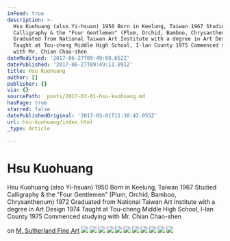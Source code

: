 ```yaml
---
inFeed: true
description: >-
  Hsu Kuohuang (also Yi-hsuan) 1950 Born in Keelung, Taiwan 1967 Studied
  Calligraphy & the "Four Gentlemen" (Plum, Orchid, Bamboo, Chrysanthenum) 1972
  Graduated from National Taiwan Art Institute with a degree in Art Design 1974
  Taught at Tou-cheng Middle High School, I-lan County 1975 Commenced studying
  with Mr. Chian Chao-shen
dateModified: '2017-06-27T09:49:08.652Z'
datePublished: '2017-06-27T09:49:11.891Z'
title: Hsu Kuohuang
author: []
publisher: {}
via: {}
sourcePath: _posts/2017-03-01-hsu-kuohuang.md
hasPage: true
starred: false
datePublishedOriginal: '2017-03-01T11:38:42.055Z'
url: hsu-kuohuang/index.html
_type: Article

---
```

# Hsu Kuohuang

Hsu Kuohuang (also Yi-hsuan) 1950 Born in Keelung, Taiwan 1967 Studied Calligraphy & the "Four Gentlemen" (Plum, Orchid, Bamboo, Chrysanthenum) 1972 Graduated from National Taiwan Art Institute with a degree in Art Design 1974 Taught at Tou-cheng Middle High School, I-lan County 1975 Commenced studying with Mr. Chian Chao-shen

on [M. Sutherland Fine Art][0]
![](https://the-grid-user-content.s3-us-west-2.amazonaws.com/ec49eaa1-722e-4311-b02c-58aa2ded7e3c.jpg)
![](https://the-grid-user-content.s3-us-west-2.amazonaws.com/ecd5d398-851a-4db1-902b-2ee8fdb85348.jpg)
![](https://the-grid-user-content.s3-us-west-2.amazonaws.com/05049b68-7080-4b79-8388-38a7de95a6c1.jpg)
![](https://the-grid-user-content.s3-us-west-2.amazonaws.com/b0752190-d635-4951-9b9a-81da7d194346.jpg)
![](https://the-grid-user-content.s3-us-west-2.amazonaws.com/8dfe3621-4d8b-4e19-ba7c-7adacebefe88.jpg)
![](https://the-grid-user-content.s3-us-west-2.amazonaws.com/c32f6f28-7a96-40fd-b1ea-7d2cc0563099.jpg)
![](https://the-grid-user-content.s3-us-west-2.amazonaws.com/08d44765-5427-411c-95d7-8e25f1dbaadd.jpg)
![](https://the-grid-user-content.s3-us-west-2.amazonaws.com/3ea6efcc-d054-4d01-bd60-36965eae84fc.jpg)
![](https://the-grid-user-content.s3-us-west-2.amazonaws.com/d93bb564-afd9-445e-b2db-79cfc51abcf3.jpg)
![](https://the-grid-user-content.s3-us-west-2.amazonaws.com/27085ced-4e59-4c12-acb1-e33bdb248bb3.jpg)
![](https://the-grid-user-content.s3-us-west-2.amazonaws.com/9532e982-ff53-4222-9a52-63b26dce727c.jpg)

[0]: http://msutherland.com/